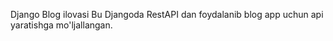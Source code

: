 Django Blog ilovasi
Bu Djangoda RestAPI dan foydalanib blog app uchun api yaratishga mo'ljallangan.
